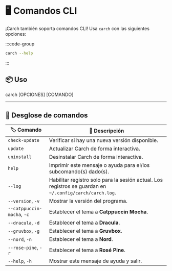 # 🖥️ Comandos CLI  

¡Carch también soporta comandos CLI! Usa `carch` con las siguientes opciones:  

:::code-group

```sh [⚙️ CLI]
carch --help
```

:::

## 📦 Uso

carch [OPCIONES] [COMANDO]

---

## 🔧 Desglose de comandos

| 🏷️ Comando                 | 📄 Descripción                                                                                   |
|----------------------------|---------------------------------------------------------------------------------------------------|
| `check-update`             | Verificar si hay una nueva versión disponible.                                                              |
| `update`                   | Actualizar Carch de forma interactiva.                                                                       |
| `uninstall`                | Desinstalar Carch de forma interactiva.                                                                    |
| `help`                     | Imprimir este mensaje o ayuda para el/los subcomando(s) dado(s).                                           |
| `--log`                    | Habilitar registro solo para la sesión actual. Los registros se guardan en `~/.config/carch/carch.log`.       |
| `--version`, `-v`          | Mostrar la versión del programa.                                                                         |
| `--catppuccin-mocha`, `-c` | Establecer el tema a **Catppuccin Mocha**.                                                            |
| `--dracula`, `-d`          | Establecer el tema a **Dracula**.                                                                     |
| `--gruvbox`, `-g`          | Establecer el tema a **Gruvbox**.                                                                     |
| `--nord`, `-n`             | Establecer el tema a **Nord**.                                                                        |
| `--rose-pine`, `-r`        | Establecer el tema a **Rosé Pine**.                                                                   |
| `--help`, `-h`             | Mostrar este mensaje de ayuda y salir.                                                                  |